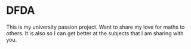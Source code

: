 # DFDA
This is my university passion project. Want to share my love for maths to others. It is also so I can get better at the subjects that I am sharing with you.
